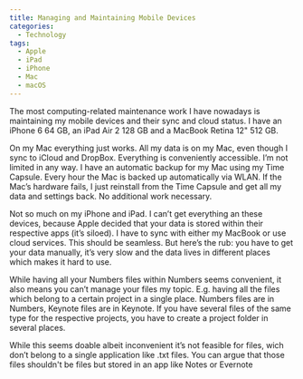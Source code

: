 ```yaml
---
title: Managing and Maintaining Mobile Devices
categories:
  - Technology
tags:
  - Apple
  - iPad
  - iPhone
  - Mac
  - macOS
---
```

The most computing-related maintenance work I have nowadays is maintaining my mobile devices and their sync and cloud status. I have an iPhone 6 64 GB, an iPad Air 2 128 GB and a MacBook Retina 12" 512 GB.

On my Mac everything just works. All my data is on my Mac, even though I sync to iCloud and DropBox. Everything is conveniently accessible. I’m not limited in any way. I have an automatic backup for my Mac using my Time Capsule. Every hour the Mac is backed up automatically via WLAN. If the Mac’s hardware fails, I just reinstall from the Time Capsule and get all my data and settings back. No additional work necessary.

Not so much on my iPhone and iPad. I can’t get everything an these devices, because Apple decided that your data is stored within their respective apps (it’s siloed). I have to sync with either my MacBook or use cloud services. This should be seamless. But here’s the rub: you have to get your data manually, it’s very slow and the data lives in different places which makes it hard to use.

While having all your Numbers files within Numbers seems convenient, it also means you can’t manage your files my topic. E.g. having all the files which belong to a certain project in a single place. Numbers files are in Numbers, Keynote files are in Keynote. If you have several files of the same type for the respective projects, you have to create a project folder in several places.

While this seems doable albeit inconvenient it’s not feasible for files, wich don’t belong to a single application like .txt files. You can argue that those files shouldn't be files but stored in an app like Notes or Evernote
